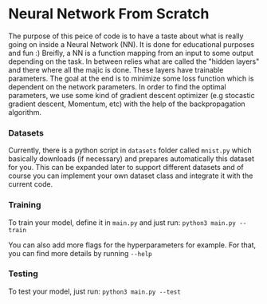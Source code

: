 # Neural Network From Scratch

The purpose of this peice of code is to have a taste about what is really going on inside a Neural Network (NN). It is done for educational purposes and fun :) Breifly, a NN is a function mapping from an input to some output depending on the task. In between relies what are called the "hidden layers" and there where all the majic is done. These layers have trainable parameters. The goal at the end is to minimize some loss function which is dependent on the network parameters. In order to find the optimal parameters, we use some kind of gradient descent optimizer (e.g stocastic gradient descent, Momentum, etc) with the help of the backpropagation algorithm.

### Datasets

Currently, there is a python script in `datasets` folder called `mnist.py` which basically downloads (if necessary) and prepares automatically this dataset for you. This can be expanded later to support different datasets and of course you can implement your own dataset class and integrate it with the current code.

### Training

To train your model, define it in `main.py` and just run: `python3 main.py --train`

You can also add more flags for the hyperparameters for example. For that, you can find more details by running `--help`

### Testing

To test your model, just run: `python3 main.py --test`

